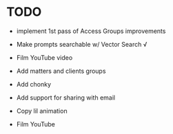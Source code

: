 # TODO

- implement 1st pass of Access Groups improvements 
- Make prompts searchable w/ Vector Search √
- Film YouTube video
- Add matters and clients groups
- Add chonky


- Add support for sharing with email
- Copy lil animation
- Film YouTube